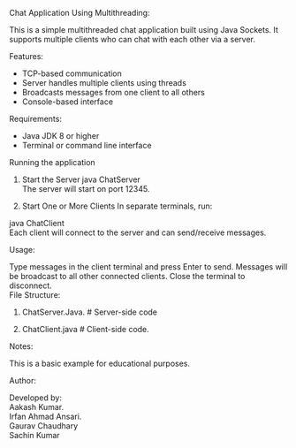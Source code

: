 Chat Application Using Multithreading:

This is a simple multithreaded chat application built using Java Sockets. It supports multiple clients who can chat with each other via a  server.



Features:

- TCP-based communication
- Server handles multiple clients using threads
- Broadcasts messages from one client to all others
- Console-based interface





Requirements:

- Java JDK 8 or higher
- Terminal or command line interface



Running the application



1. Start the Server
java ChatServer    
The server will start on port 12345.

2. Start One or More Clients
In separate terminals, run:

java ChatClient  
Each client will connect to the server and can send/receive messages.

 Usage:

Type messages in the client terminal and press Enter to send.
Messages will be broadcast to all other connected clients.
Close the terminal to disconnect.  
 File Structure:

 1. ChatServer.Java.      # Server-side code 

2. ChatClient.java   # Client-side code. 

 Notes:

This is a basic example for educational purposes.


 Author:

Developed by:   
Aakash Kumar.      
Irfan Ahmad Ansari.    
Gaurav Chaudhary    
Sachin Kumar
